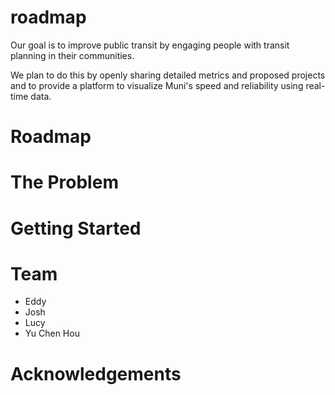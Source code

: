 # roadmap

Our goal is to improve public transit by engaging people with transit planning in their communities.

We plan to do this by openly sharing detailed metrics and proposed projects and to provide a platform to visualize Muni's speed and reliability using real-time data.

# Roadmap

# The Problem

# Getting Started

# Team

- Eddy
- Josh
- Lucy
- Yu Chen Hou

# Acknowledgements

